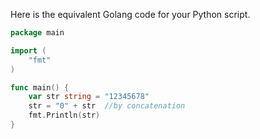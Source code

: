 Here is the equivalent Golang code for your Python script. 
```go
package main

import (
	"fmt"
)

func main() {
	var str string = "12345678"
	str = "0" + str  //by concatenation
	fmt.Println(str)
}
```
